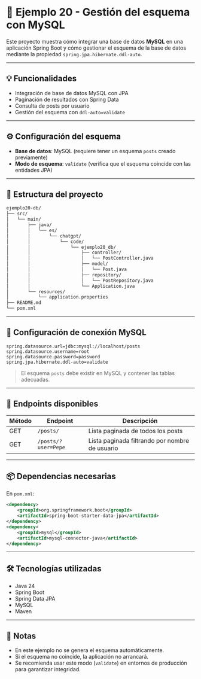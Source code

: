 # 🧾 Ejemplo 20 - Gestión del esquema con MySQL

Este proyecto muestra cómo integrar una base de datos **MySQL** en una aplicación Spring Boot y cómo gestionar el esquema de la base de datos mediante la propiedad `spring.jpa.hibernate.ddl-auto`.

---

## 💡 Funcionalidades

- Integración de base de datos MySQL con JPA
- Paginación de resultados con Spring Data
- Consulta de posts por usuario
- Gestión del esquema con `ddl-auto=validate`

---

## ⚙️ Configuración del esquema

- **Base de datos**: MySQL (requiere tener un esquema `posts` creado previamente)
- **Modo de esquema**: `validate` (verifica que el esquema coincide con las entidades JPA)

---

## 📁 Estructura del proyecto

```bash
ejemplo20-db/
├── src/
│   └── main/
│       ├── java/
│       │   └── es/
│       │       └── chatgpt/
│       │           └── code/
│       │               └── ejemplo20_db/
│       │                   ├── controller/
│       │                   │   └── PostController.java
│       │                   ├── model/
│       │                   │   └── Post.java
│       │                   ├── repository/
│       │                   │   └── PostRepository.java
│       │                   └── Application.java
│       └── resources/
│           └── application.properties
├── README.md
└── pom.xml
```

---

## 🔌 Configuración de conexión MySQL

```properties
spring.datasource.url=jdbc:mysql://localhost/posts
spring.datasource.username=root
spring.datasource.password=password
spring.jpa.hibernate.ddl-auto=validate
```

> El esquema `posts` debe existir en MySQL y contener las tablas adecuadas.

---

## 🔢 Endpoints disponibles

| Método | Endpoint     | Descripción                               |
|--------|--------------|-------------------------------------------|
| GET    | `/posts/`    | Lista paginada de todos los posts         |
| GET    | `/posts/?user=Pepe` | Lista paginada filtrando por nombre de usuario |

---

## 📦 Dependencias necesarias

En `pom.xml`:

```xml
<dependency>
    <groupId>org.springframework.boot</groupId>
    <artifactId>spring-boot-starter-data-jpa</artifactId>
</dependency>
<dependency>
    <groupId>mysql</groupId>
    <artifactId>mysql-connector-java</artifactId>
</dependency>
```

---

## 🛠️ Tecnologías utilizadas

- Java 24
- Spring Boot
- Spring Data JPA
- MySQL
- Maven

---

## 📝 Notas

- En este ejemplo no se genera el esquema automáticamente.
- Si el esquema no coincide, la aplicación no arrancará.
- Se recomienda usar este modo (`validate`) en entornos de producción para garantizar integridad.
